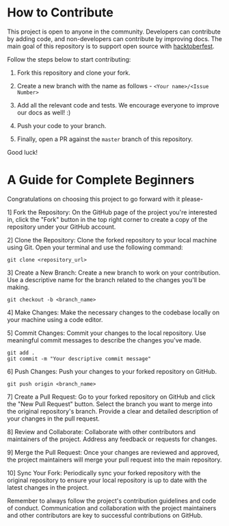 # How to Contribute

This project is open to anyone in the community. Developers can contribute by adding code, and non-developers can contribute by improving docs. The main goal of this repository is to support open source with [hacktoberfest](http://hacktoberfest.digitalocean.com).

Follow the steps below to start contributing:

1. Fork this repository and clone your fork.

2. Create a new branch with the name as follows - `<Your name>/<Issue Number>`

3. Add all the relevant code and tests. We encourage everyone to improve our docs as well! :)

4. Push your code to your branch.

5. Finally, open a PR against the `master` branch of this repository.

Good luck!


# A Guide for Complete Beginners

Congratulations on choosing this project to go forward with it please-

1] Fork the Repository:
On the GitHub page of the project you're interested in, click the "Fork" button in the top right corner to create a copy of the repository under your GitHub account.

2] Clone the Repository:
Clone the forked repository to your local machine using Git. Open your terminal and use the following command:
```
git clone <repository_url>

```

3] Create a New Branch:
Create a new branch to work on your contribution. Use a descriptive name for the branch related to the changes you'll be making.
```
git checkout -b <branch_name>
```

4] Make Changes:
Make the necessary changes to the codebase locally on your machine using a code editor.

5] Commit Changes:
Commit your changes to the local repository. Use meaningful commit messages to describe the changes you've made.

```
git add .
git commit -m "Your descriptive commit message"
```

6] Push Changes:
Push your changes to your forked repository on GitHub.
```
git push origin <branch_name>
```

7] Create a Pull Request:
Go to your forked repository on GitHub and click the "New Pull Request" button. Select the branch you want to merge into the original repository's branch. Provide a clear and detailed description of your changes in the pull request.

8] Review and Collaborate:
Collaborate with other contributors and maintainers of the project. Address any feedback or requests for changes.

9] Merge the Pull Request:
Once your changes are reviewed and approved, the project maintainers will merge your pull request into the main repository.

10] Sync Your Fork:
Periodically sync your forked repository with the original repository to ensure your local repository is up to date with the latest changes in the project.

Remember to always follow the project's contribution guidelines and code of conduct. Communication and collaboration with the project maintainers and other contributors are key to successful contributions on GitHub.

